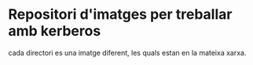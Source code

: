 # Repositori d'imatges per treballar amb kerberos

cada directori es una imatge diferent, les quals estan en la mateixa xarxa.
